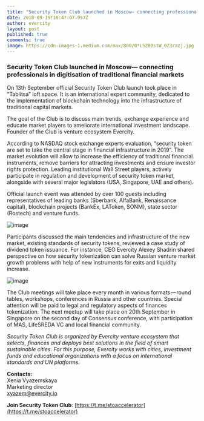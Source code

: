 ```yaml
---
title: "Security Token Club launched in Moscow— connecting professionals in digitisation of traditional…"
date: 2018-09-19T10:47:07.957Z
author: evercity
layout: post
published: true
comments: true
image: https://cdn-images-1.medium.com/max/800/0*L5ZB0stW_0Z3razj.jpg
---
```


### Security Token Club launched in Moscow— connecting professionals in digitisation of traditional financial markets

On 13th September official Security Token Club launch took place in “Tablitsa” loft space. It is an international expert community, dedicated to the implementation of blockchain technology into the infrastructure of traditional capital markets.

The goal of the Club is to discuss main trends, exchange experience and educate market players to ameliorate international investment landscape. Founder of the Club is venture ecosystem Evercity.


According to NASDAQ stock exchange experts evaluation, “security token are set to take the central stage in financial infrastructure in 2019”. The market evolution will allow to increase the efficiency of traditional financial instruments, remove barriers for attracting investments and ensure investor rights protection. Leading institutional Wall Street players, actively participate in regulation and development of security token market, alongside with several major legislators (USA, Singapore, UAE and others).

Official launch event was attended by over 100 guests including representatives of leading banks (Sberbank, AlfaBank, Renaissance capital), blockchain projects (BankEx, LAToken, SONM), state sector (Rostech) and venture funds.




![image](https://cdn-images-1.medium.com/max/800/0*_RnFlXy4fdoo_F51.jpg)



Participants discussed the main tendencies and infrastructure of the new market, existing standards of security tokens, reviewed a case study of dividend token issuance. For instance, CEO Evercity Alexey Shadrin shared perspective on how security tokenization can solve Russian venture market growth problems with help of new instruments for exits and liquidity increase.




![image](https://cdn-images-1.medium.com/max/800/0*lLZEFvWLlYi4pmah.jpg)



The Club meetings will take place every month in various formats — round tables, workshops, conferences in Russia and other countries. Special attention will be paid to legal and regulatory aspects of finances tokenization. The next meetup will take place on 20th September in Singapore on the second day of Consensus conference, with participation of MAS, LifeSREDA VC and local financial community.

_Security Token Club is organized by Evercity venture ecosystem that selects, finances and deploys best solutions in the field of smart sustainable cities. For this purpose, Evercity works with cities, investment funds and educational organizations with a focus on international standards and UN platforms._

**Contacts:**  
Xenia Vyazemskaya  
Marketing director  
xyazem@evercity.io

**Join Security Token Club**: [https://t.me/stoaccelerator](https://t.me/stoaccelerator)
